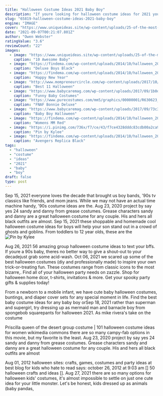 ```yaml
---
title: "Halloween Costume Ideas 2021 Baby Boy"
description: "If youre looking for halloween costume ideas for 2021 youve come to the right place! spirit halloween has so many costumes to choose from, and youll be able to find the perfect look. With so"
slug: "65819-halloween-costume-ideas-2021-baby-boy"
engine: "IMAGE"
cover: "https://www.uniqueideas.site/wp-content/uploads/25-of-the-most-adorably-creative-baby-costumes-you-can-diy.jpg"
date: "2021-09-07T00:21:07.801Z"
author: "Owen Webster"
ratingValue: "3.6"
reviewCount: "22"
images:
  - image: "https://www.uniqueideas.site/wp-content/uploads/25-of-the-most-adorably-creative-baby-costumes-you-can-diy.jpg"
    caption: "10 Awesome Baby"
  - image: "https://findema.com/wp-content/uploads/2014/10/halloween_20146306.jpg"
    caption: "Deluxe Boys Black"
  - image: "https://findema.com/wp-content/uploads/2014/10/halloween_2014_28793.jpeg"
    caption: "Happy New Year"
  - image: "http://www.mompreneurcircle.com/wp-content/uploads/2017/10/Haloween-Costume-Ideas4.jpg"
    caption: "Best 11 Halloween"
  - image: "https://www.babycaremag.com/wp-content/uploads/2017/09/1b0da485ba79c9e1883a7bc0c235fc3b.jpg"
    caption: "Funny Baby Costumes"
  - image: "https://www.purecostumes.com/mm5/graphics/00000001/R630623_full_1.jpg"
    caption: "FNAF Bonnie Deluxe"
  - image: "https://www.babycaremag.com/wp-content/uploads/2017/09/73c3ca7f6f6dc4fd2e8c694f04d63c3c.jpg"
    caption: "Baby Boy Halloween"
  - image: "https://findema.com/wp-content/uploads/2014/10/halloween_20148730.jpg"
    caption: "Womens MM Red"
  - image: "https://i.pinimg.com/736x/f7/ce/43/f7ce4328dddc83cdb00a2ca9c842d769--costumes-for-toddlers-costume-for-kids.jpg"
    caption: "Pin by Kylee"
  - image: "https://findema.com/wp-content/uploads/2014/10/halloween_20148755.jpg"
    caption: "Avengers Replica Black"
tags:
  - "halloween"
  - "costume"
  - "ideas"
  - "2021"
  - "baby"
  - "boy"
draft: false
type: post
---
```


Sep 15, 2021 everyone loves the decade that brought us boy bands, '90s tv classics like friends, and mom jeans. While we may not have an actual time machine handy, '90s costume ideas are the. Aug 23, 2020 project by say yes 24  sandy and danny from grease costumes. Grease characters sandy and danny are a great halloween costume for any couple. His and hers all black outfits are almost. Sep 15, 2021 these shoppable and homemade cool halloween costume ideas for boys will help your son stand out in a crowd of ghosts and goblins. From toddlers to 12 year olds, these are the
![Pin by Kylee](https://i.pinimg.com/736x/f7/ce/43/f7ce4328dddc83cdb00a2ca9c842d769--costumes-for-toddlers-costume-for-kids.jpg "Pin by Kylee")

Aug 26, 2021 56 amazing group halloween costume ideas to text your bffs.  If youre a 90s baby, theres no better way to give a shout-out to your decadejust grab some acid-wash. Oct 06, 2021 we scared up some of the best halloween costumes (diy and professionally made) to inspire your own trick-or-treating fun. These costumes range from classic icons to the most bizarre,. Find all of your halloween party needs on zazzle. Shop for halloween home dcor, t-shirts, invitations &amp; more. Get your spooky party gifts &amp; supplies today!
<!--inArticleAds-->

<!--galleryOne-->

From a newborn to a mobile infant, we have cute baby halloween costumes, buntings, and diaper cover sets for any special moment in life. Find the best baby costume ideas for any baby boy orSep 18, 2021 rather than superman and supergirl, try dressing up as mermaid man and barnacle boy from spongebob squarepants for halloween 2021. As mike rivera's take on the costume
<!--inArticleAds-->

<!--galleryTwo-->

Priscilla queen of the desert group costume | 101 halloween costume ideas for women wikimedia commons there are so many campy-fab options in this movie, but my favorite is the least. Aug 23, 2020 project by say yes 24  sandy and danny from grease costumes. Grease characters sandy and danny are a great halloween costume for any couple. His and hers all black outfits are almost
<!--galleryThree-->

Aug 01, 2012 halloween sites: crafts, games, costumes and party ideas at best blog for kids who hate to read says: october 26, 2012 at 9:03 am [] 50 halloween crafts and ideas []. Aug 27, 2021 there are so many options for halloween kids' costumes, it's almost impossible to settle on just one cute idea for your little monster. Let's be honest, kids dressed up as animals (baby pandas,